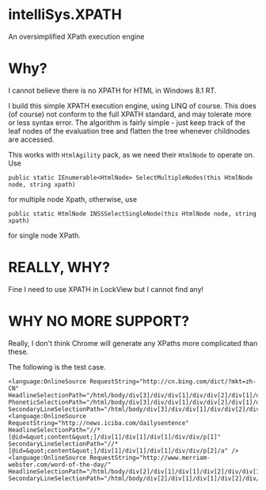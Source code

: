 # intelliSys.XPATH
An oversimplified XPath execution engine 

# Why?

I cannot believe there is no XPATH for HTML in Windows 8.1 RT. 

I build this simple XPATH execution engine, using LINQ of course.
This does (of course) not conform to the full XPATH standard, and may tolerate more or less syntax error. The algorithm is fairly simple - just keep track of the leaf nodes of the evaluation tree and flatten the tree whenever childnodes are accessed.

This works with `HtmlAgility` pack, as we need their `HtmlNode` to operate on. Use

    public static IEnumerable<HtmlNode> SelectMultipleNodes(this HtmlNode node, string xpath)

for multiple node Xpath, otherwise, use

    public static HtmlNode INSSSelectSingleNode(this HtmlNode node, string xpath)
    
for single node XPath.

# REALLY, WHY?

Fine I need to use XPATH in LockView but I cannot find any!

# WHY NO MORE SUPPORT?

Really, I don't think Chrome will generate any XPaths more complicated than these.

The following is the test case.

    <language:OnlineSource RequestString="http://cn.bing.com/dict/?mkt=zh-CN" HeadlineSelectionPath="/html/body/div[3]/div/div[1]/div/div[2]/div[1]/div[1]/a" PhoneticSelectionPath="/html/body/div[3]/div/div[1]/div/div[2]/div[1]/div[2]/div[1]" SecondaryLineSelectionPath="/html/body/div[3]/div/div[1]/div/div[2]/div[1]/div[4]"/>
    <language:OnlineSource RequestString="http://news.iciba.com/dailysentence" HeadlineSelectionPath="//*[@id=&quot;content&quot;]/div[1]/div[1]/div[1]/div/div/p[1]" SecondaryLineSelectionPath="//*[@id=&quot;content&quot;]/div[1]/div[1]/div[1]/div/div/p[2]/a" />
    <language:OnlineSource RequestString="http://www.merriam-webster.com/word-of-the-day/" HeadlineSelectionPath="/html/body/div[2]/div[1]/div[1]/div[2]/div/div[1]/div[2]/h1" SecondaryLineSelectionPath="/html/body/div[2]/div[1]/div[1]/div[2]/div/div[5]"/>
